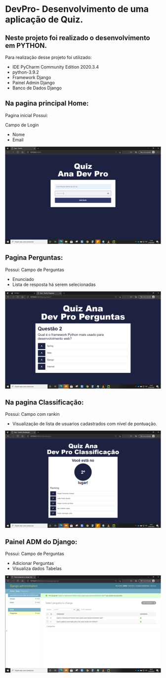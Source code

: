 

# DevPro- Desenvolvimento de uma aplicação de Quiz.  

## Neste projeto foi realizado o desenvolvimento em PYTHON.

 Para realização desse projeto foi utilizado:

  - IDE PyCharm Community Edition 2020.3.4  <br>
  - python-3.9.2 <br>
  - Framework Django<br>
  - Painel Admin Django<br>
  - Banco de Dados Django<br>

## Na pagina principal Home:

Pagina inicial Possui:

Campo de Login
- Nome 
- Email

![Primeira tela](https://raw.githubusercontent.com/PaulaSena/Proj1Python/master/Dia2/rota%20mapeada.png "Home")



## Pagina Perguntas:

Possui:
Campo de Perguntas
- Enunciado
- Lista de resposta há serem selecionadas

![Segunda tela](https://raw.githubusercontent.com/PaulaSena/Proj1Python/master/Dia2/fim%20aula%202.png "Pagina Perguntas")



## Na pagina Classificação:

Possui:
Campo com rankin
- Visualização de lista de usuarios cadastrados com nivel de pontuação.

![Segunda tela](https://raw.githubusercontent.com/PaulaSena/Proj1Python/master/Dia2/telaClassifica%C3%A7%C3%A3o.png "Classificação")



## Painel ADM do Django:

Possui:
Campo de Perguntas
- Adicionar Perguntas
- Visualiza dados Tabelas

![Segunda tela](https://raw.githubusercontent.com/PaulaSena/Proj1Python/master/Dia2/Painel%20cadastro%20perguntas.png "Painel Django Adm")




